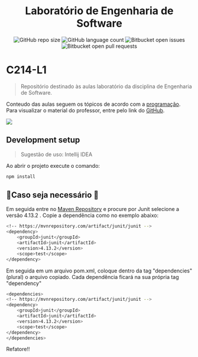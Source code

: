 <h1 align="center">Laboratório de Engenharia de Software</h1>

<div align="center">

![GitHub repo size](https://img.shields.io/github/repo-size/mateusfcarvalho/C214-L1)
![GitHub language count](https://img.shields.io/github/languages/count/mateusfcarvalho/C214-L1)
![Bitbucket open issues](https://img.shields.io/bitbucket/issues/mateusfcarvalho/C214-L1)
![Bitbucket open pull requests](https://img.shields.io/bitbucket/pr-raw/mateusfcarvalho/C214-L1)

</div>

# C214-L1
> Repositório destinado às aulas laboratório da disciplina de Engenharia de Software.

Conteudo das aulas seguem os tópicos de acordo com a [programação](https://iagocb.notion.site/iagocb/Laborat-rio-C214-Apresenta-o-d0f422f24536431ca4e8836b1772a958).
Para visualizar o material do professor, entre pelo link do [GitHub](https://github.com/IagoCB/lab-c214).

![](header.png)

## Development setup

>Sugestão de uso: Intellij IDEA

Ao abrir o projeto execute o comando:
```sh
npm install
```
## 🚧Caso seja necessário 🚧


Em seguida entre no [Maven Repository](https://mvnrepository.com/artifact/junit/junit) e procure por Junit selecione a versão 4.13.2 .
Copie a dependência como no exemplo abaixo: 
```sh
<!-- https://mvnrepository.com/artifact/junit/junit -->
<dependency>
    <groupId>junit</groupId>
    <artifactId>junit</artifactId>
    <version>4.13.2</version>
    <scope>test</scope>
</dependency>
```
Em seguida em um arquivo pom.xml, coloque dentro da tag "dependencies" (plural) o arquivo copiado.
Cada dependência ficará na sua própria tag "dependency"

```sh
<dependencies>
<!-- https://mvnrepository.com/artifact/junit/junit -->
<dependency>
    <groupId>junit</groupId>
    <artifactId>junit</artifactId>
    <version>4.13.2</version>
    <scope>test</scope>
</dependency>
</dependencies>
```
Refatore!!

<God save The Queen>
    <In memory of Queen Elizabeth II of UK - 8/9 >
